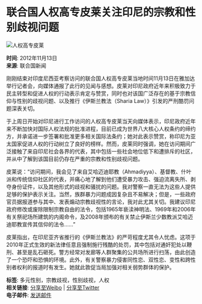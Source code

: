 # 联合国人权高专皮莱关注印尼的宗教和性别歧视问题

![人权高专皮莱](https://global.unitednations.entermediadb.net/assets/mediadb/services/module/asset/downloads/preset/assets/2012/10/15788/image1170x530cropped.jpg)

**时间**: 2012年11月13日  
**来源**: 联合国新闻

刚刚结束对印度尼西亚考察访问的联合国人权高专皮莱当地时间11月13日在雅加达举行记者会，向媒体通报了此行的见闻与感想。皮莱对印尼政府近年来积极致力于民主转型和促进人权的行动表示肯定与赞赏，同时也对该国广泛存在的基于宗教信仰与性别的歧视问题、以及推行《伊斯兰教法（Sharia Law）》引发的严刑酷罚问题深表关切。

于上周日开始对印尼进行工作访问的人权高专皮莱当天向媒体表示，印尼政府近年来不断加快对国际人权法规的批准进程，目前已成为世界八大核心人权条约的缔约方，并承诺进一步签署和批准更多相关国际法条约；她对此表示赞赏，称印尼为亚太国家促进人权的行动树立了良好的榜样。然而，皮莱同时强调，她在访问期间广泛接触了来自印尼社会各界的代表，其中包括一些社会地位低下和遭排斥的社区，并从中了解到该国目前仍存在严重的宗教和性别歧视问题。

皮莱说：“访问期间，我会见了来自艾哈迈迪耶教（Ahmadiyya）、基督教、什叶派和传统信仰社区的代表，并痛心地了解到他们遭受暴力攻击、强迫流离失所、剥夺身份证件，以及其他形式的歧视和骚扰的问题。我对警察一直无法为这些人提供足够的保护表示关注。当然，族群暴力问题成因复杂且不易解决；但是，一些政府官员据报道参与其中、发表煽动宗教歧视性的言论，我对此尤其关切。我建议印尼政府修改或废除限制宗教自由的法令，包括1965年亵渎神明法、1969年和2006年有关祭祀场所建筑的内阁命令，及2008年颁布的有关禁止伊斯兰少数教派艾哈迈迪耶教宣传其信仰的法令……”

皮莱指出，在印尼亚齐省推行的《伊斯兰教法》的严苛程度尤其令人忧虑。这项于2010年正式生效的新法律任意且强制施行残酷的处罚，其中包括对通奸犯处以鞭刑、甚至是乱石砸死。警方经常对发廊等人群聚集的公共场所进行扫荡，由此创造了一个恐吓和恐惧的环境。此外，有关警察暴力侵害同性恋、双性恋、变性和跨性别者权利的报道时有发生。她就此敦促当局加强对相关弱势群体的保护。

**标签**: 多元性别，宗教歧视，性别歧视，人权  
**相关链接**: [分享至Weibo](https://service.weibo.com/share/share.php?url=https://news.un.org/zh/story/2012/11/183412&title=联合国人权高专皮莱关注印尼的宗教和性别歧视问题) | [分享至Twitter](https://twitter.com/intent/tweet?text=联合国人权高专皮莱关注印尼的宗教和性别歧视问题&url=https://news.un.org/zh/story/2012/11/183412)  
**电子邮件**: [发送邮件](mailto:?subject=联合国人权高专皮莱关注印尼的宗教和性别歧视问题&body=https://news.un.org/zh/story/2012/11/183412)
